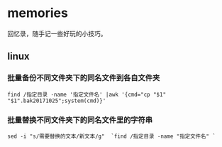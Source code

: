 # memories
回忆录，随手记一些好玩的小技巧。

## linux

### 批量备份不同文件夹下的同名文件到各自文件夹
```
find /指定目录 -name '指定文件名' |awk '{cmd="cp "$1" "$1".bak20171025";system(cmd)}'
```
### 批量替换不同文件夹下的同名文件里的字符串
```
sed -i "s/需要替换的文本/新文本/g"  `find /指定目录 -name "指定文件名" `
```
